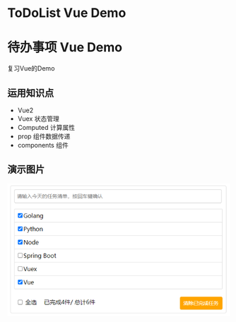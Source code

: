 # ToDoList Vue Demo

# 待办事项 Vue Demo

复习Vue的Demo

## 运用知识点

+ Vue2
+ Vuex 状态管理
+ Computed 计算属性
+ prop 组件数据传递
+ components 组件

## 演示图片

![演示图片](https://raw.githubusercontent.com/Clarice0997/ToDoList-Vue-Demo/master/preview.png)
